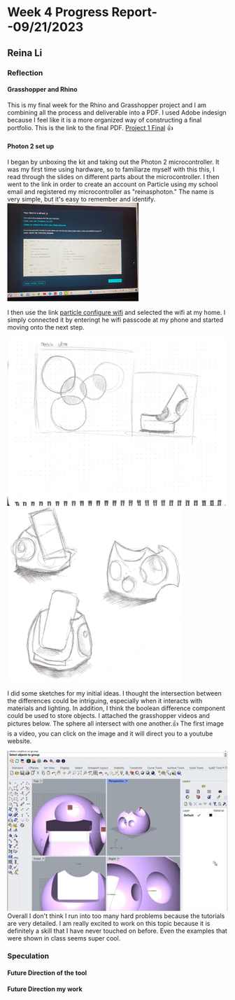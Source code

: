 # Week 4 Progress Report- -09/21/2023

## Reina Li

### Reflection
#### Grasshopper and Rhino
This is my final week for the Rhino and Grasshopper project and I am combining all the process and deliverable into a PDF. I used Adobe indesign because I feel like it is a more organized way of constructing a final portfolio. This is the link to the final PDF.
[Project 1 Final](https://acrobat.adobe.com/id/urn:aaid:sc:va6c2:835eadca-a92e-4743-af68-fa0d4c4ea2b3) :+1:

#### Photon 2 set up
I began by unboxing the kit and taking out the Photon 2 microcontroller. It was my first time using hardware, so to familiarze myself with this this, I read through the slides on different parts about the microcontroller. I then went to the link in order to create an account on Particle using my school email and registered my microcontroller as "reinasphoton." The name is very simple, but it's easy to remember and identify.
 <img src="https://github.com/Berkeley-MDes/tdf-fa23-reinali/blob/main/weekly-reports/330344748926041316.jpg" alt="Alt Text" width="300">

I then use the link [particle configure wifi](https://docs.particle.io/tools/developer-tools/configure-wi-fi/) and selected the wifi at my home. I simply connected it by enteringt he wifi passcode at my phone and started moving onto the next step. 

  <img src="https://github.com/Berkeley-MDes/tdf-fa23-reinali/blob/main/weekly-reports/847806332763262568.jpg" alt="Alt Text" width="500">
  <img src="https://github.com/Berkeley-MDes/tdf-fa23-reinali/blob/main/weekly-reports/Scannable%20Document%20on%20Sep%2013%2C%202023%20at%207_24_27%20PM_Page_2.jpg" alt="Alt Text" width="400">


I did some sketches for my initial ideas. I thought the intersection between the differences could be intriguing, especially when it interacts with materials and lighting. In addition, I think the boolean difference component could be used to store objects. I attached the grasshopper videos and pictures below. The sphere all intersect with one another.:+1: The first image is a video, you can click on the image and it will direct you to a youtube website. 

[![process](https://github.com/Berkeley-MDes/tdf-fa23-reinali/blob/main/weekly-reports/1.JPG)](https://www.youtube.com/watch?v=9zOVLTQ9S98)
Overall I don't think I run into too many hard problems because the tutorials are very detailed. I am really excited to work on this topic because it is definitely a skill that I have never touched on before. Even the examples that were shown in class seems super cool. 

### Speculation
#### Future Direction of the tool

#### Future Direction my work

